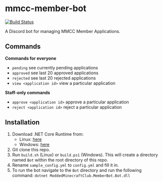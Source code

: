 # mmcc-member-bot
[![Build Status](https://travis-ci.org/ModdedMinecraftClub/mmcc-member-bot.svg?branch=master)](https://travis-ci.org/ModdedMinecraftClub/mmcc-member-bot)

A Discord bot for managing MMCC Member Applications.

## Commands
**Commands for everyone**
- `pending` see currently pending applications
- `approved` see last 20 approved applications
- `rejected` see last 20 rejected applications
- `view <application id>` view a particular application

**Staff-only commands**
- `approve <application id>` approve a particular application
- `reject <application id>` reject a particular application

## Installation
1. Download .NET Core Runtime from:
    - Linux: [here](https://dotnet.microsoft.com/download/linux-package-manager/rhel/runtime-current)
    - Windows: [here](https://dotnet.microsoft.com/download/thank-you/dotnet-runtime-2.2.6-windows-hosting-bundle-installer)
2. Git clone this repo.
3. Run `build.sh` (Linux) or `build.ps1` (Windows). This will create a directory named `Bot` within the root directory of this repo.
4. Rename `sample_config.yml` to `config.yml` and fill it in.
5. To run the bot navigate to the `Bot` directory and run the following command:
`dotnet ModdedMinecraftClub.MemberBot.Bot.dll`